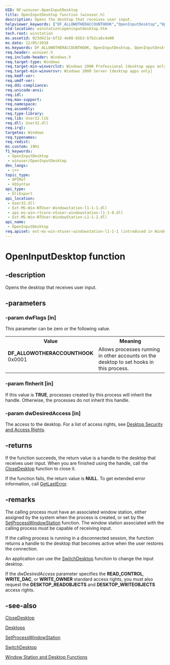```yaml
---
UID: NF:winuser.OpenInputDesktop
title: OpenInputDesktop function (winuser.h)
description: Opens the desktop that receives user input.
helpviewer_keywords: ["DF_ALLOWOTHERACCOUNTHOOK","OpenInputDesktop","OpenInputDesktop function [Windows Stations and Desktops]","base.openinputdesktop","winstation.openinputdesktop","winuser/OpenInputDesktop"]
old-location: winstation\openinputdesktop.htm
tech.root: winstation
ms.assetid: 023d421e-bf32-4e08-b5b3-b7b2ca6c4e00
ms.date: 12/05/2018
ms.keywords: DF_ALLOWOTHERACCOUNTHOOK, OpenInputDesktop, OpenInputDesktop function [Windows Stations and Desktops], base.openinputdesktop, winstation.openinputdesktop, winuser/OpenInputDesktop
req.header: winuser.h
req.include-header: Windows.h
req.target-type: Windows
req.target-min-winverclnt: Windows 2000 Professional [desktop apps only]
req.target-min-winversvr: Windows 2000 Server [desktop apps only]
req.kmdf-ver: 
req.umdf-ver: 
req.ddi-compliance: 
req.unicode-ansi: 
req.idl: 
req.max-support: 
req.namespace: 
req.assembly: 
req.type-library: 
req.lib: User32.lib
req.dll: User32.dll
req.irql: 
targetos: Windows
req.typenames: 
req.redist: 
ms.custom: 19H1
f1_keywords:
 - OpenInputDesktop
 - winuser/OpenInputDesktop
dev_langs:
 - c++
topic_type:
 - APIRef
 - kbSyntax
api_type:
 - DllExport
api_location:
 - User32.dll
 - Ext-MS-Win-NTUser-Windowstation-l1-1-1.dll
 - api-ms-win-rtcore-ntuser-windowstation-l1-1-0.dll
 - Ext-MS-Win-NTUser-WindowStation-L1-1-2.dll
api_name:
 - OpenInputDesktop
req.apiset: ext-ms-win-ntuser-windowstation-l1-1-1 (introduced in Windows 8.1)
---
```


# OpenInputDesktop function


## -description

Opens the desktop that receives user input.

## -parameters

### -param dwFlags [in]

This parameter can be zero or the following value.

<table>
<tr>
<th>Value</th>
<th>Meaning</th>
</tr>
<tr>
<td width="40%"><a id="DF_ALLOWOTHERACCOUNTHOOK"></a><a id="df_allowotheraccounthook"></a><dl>
<dt><b>DF_ALLOWOTHERACCOUNTHOOK</b></dt>
<dt>0x0001</dt>
</dl>
</td>
<td width="60%">
Allows processes running in other accounts on the desktop to set hooks in this process.

</td>
</tr>
</table>

### -param fInherit [in]

If this value is <b>TRUE</b>, processes created by this process will inherit the handle. Otherwise, the processes do not inherit this handle.

### -param dwDesiredAccess [in]

The access to the desktop. For a list of access rights, see 
<a href="/windows/desktop/winstation/desktop-security-and-access-rights">Desktop Security and Access Rights</a>.

## -returns

If the function succeeds, the return value is a handle to the desktop that receives user input. When you are finished using the handle, call the 
<a href="/windows/desktop/api/winuser/nf-winuser-closedesktop">CloseDesktop</a> function to close it.

If the function fails, the return value is <b>NULL</b>. To get extended error information, call 
<a href="/windows/desktop/api/errhandlingapi/nf-errhandlingapi-getlasterror">GetLastError</a>.

## -remarks

The calling process must have an associated window station, either assigned by the system when the process is created, or set by 
the <a href="/windows/desktop/api/winuser/nf-winuser-setprocesswindowstation">SetProcessWindowStation</a> function. The window station associated with the calling process must be capable of receiving input.

If the calling process is running in a disconnected session, the function returns a handle to the desktop that  becomes active when the user restores the connection.

An application can use the 
<a href="/windows/desktop/api/winuser/nf-winuser-switchdesktop">SwitchDesktop</a> function to change the input desktop.

If the <i>dwDesiredAccess</i> parameter specifies the <b>READ_CONTROL</b>, <b>WRITE_DAC</b>, or <b>WRITE_OWNER</b> standard access rights, you must also request the <b>DESKTOP_READOBJECTS</b> and <b>DESKTOP_WRITEOBJECTS</b> access rights.

## -see-also

<a href="/windows/desktop/api/winuser/nf-winuser-closedesktop">CloseDesktop</a>



<a href="/windows/desktop/winstation/desktops">Desktops</a>



<a href="/windows/desktop/api/winuser/nf-winuser-setprocesswindowstation">SetProcessWindowStation</a>



<a href="/windows/desktop/api/winuser/nf-winuser-switchdesktop">SwitchDesktop</a>



<a href="/windows/desktop/winstation/window-station-and-desktop-functions">Window Station and Desktop Functions</a>
